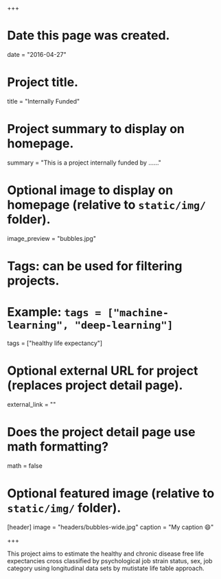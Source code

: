 +++
# Date this page was created.
date = "2016-04-27"

# Project title.
title = "Internally Funded"

# Project summary to display on homepage.
summary = "This is a project internally funded by ......"

# Optional image to display on homepage (relative to `static/img/` folder).
image_preview = "bubbles.jpg"

# Tags: can be used for filtering projects.
# Example: `tags = ["machine-learning", "deep-learning"]`
tags = ["healthy life expectancy"]

# Optional external URL for project (replaces project detail page).
external_link = ""

# Does the project detail page use math formatting?
math = false

# Optional featured image (relative to `static/img/` folder).
[header]
image = "headers/bubbles-wide.jpg"
caption = "My caption :smile:"

+++

This project aims to estimate the healthy and chronic disease free life expectancies cross classified by psychological job strain status, sex, job category using longitudinal data sets by mutistate life table approach.